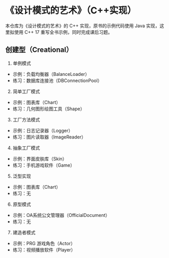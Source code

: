 # 《设计模式的艺术》（C++实现） 

本仓库为《设计模式的艺术》的 C++ 实现，原书的示例代码使用 Java 实现，这里拟使用 C++ 17 重写全书示例，同时完成课后习题。 

## 创建型（Creational）
1. 单例模式
- 示例：负载均衡器（BalanceLoader）
- 练习：数据库连接池（DBConnectionPool） 

2. 简单工厂模式
- 示例：图表库（Chart）
- 练习：几何图形绘图工具（Shape）

3. 工厂方法模式
- 示例：日志记录器（Logger）
- 练习：图片读取器（ImageReader）

4. 抽象工厂模式
- 示例：界面皮肤库（Skin）
- 练习：手机游戏软件（Game）

5. 泛型实现
- 示例：图表库（Chart）
- 练习：无

6. 原型模式
- 示例：OA系统公文管理器（OfficialDocument）
- 练习：无

7. 建造者模式
- 示例：PRG 游戏角色（Actor）
- 练习：视频播放软件（Player）